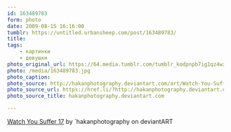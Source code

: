 ```yaml
---
id: 163489783
form: photo
date: 2009-08-15 16:16:00
tumblr: https://untitled.urbansheep.com/post/163489783/
title:
tags:
    - картинки
    - девушки
photo_original_url: https://64.media.tumblr.com/tumblr_kodpnpb7ig1qz4wzio1_1280.jpg
photo: /media/163489783.jpg
photo_caption: 
photo_source: http://hakanphotography.deviantart.com/art/Watch-You-Suffer-17-132157953
photo_source_url: https://href.li/?http://hakanphotography.deviantart.com/art/Watch-You-Suffer-17-132157953
photo_source_title: hakanphotography.deviantart.com

---
```


<p><a href="http://hakanphotography.deviantart.com/art/Watch-You-Suffer-17-132157953">Watch You Suffer 17</a> by `hakanphotography on deviantART</p>
